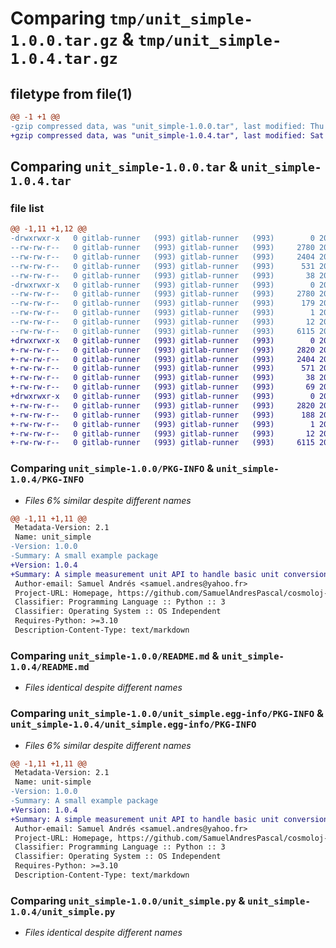 # Comparing `tmp/unit_simple-1.0.0.tar.gz` & `tmp/unit_simple-1.0.4.tar.gz`

## filetype from file(1)

```diff
@@ -1 +1 @@
-gzip compressed data, was "unit_simple-1.0.0.tar", last modified: Thu Apr 20 22:43:12 2023, max compression
+gzip compressed data, was "unit_simple-1.0.4.tar", last modified: Sat Apr 22 15:05:19 2023, max compression
```

## Comparing `unit_simple-1.0.0.tar` & `unit_simple-1.0.4.tar`

### file list

```diff
@@ -1,11 +1,12 @@
-drwxrwxr-x   0 gitlab-runner   (993) gitlab-runner   (993)        0 2023-04-20 22:43:12.720753 unit_simple-1.0.0/
--rw-rw-r--   0 gitlab-runner   (993) gitlab-runner   (993)     2780 2023-04-20 22:43:12.720753 unit_simple-1.0.0/PKG-INFO
--rw-rw-r--   0 gitlab-runner   (993) gitlab-runner   (993)     2404 2023-04-20 21:06:08.000000 unit_simple-1.0.0/README.md
--rw-rw-r--   0 gitlab-runner   (993) gitlab-runner   (993)      531 2023-04-20 22:43:04.000000 unit_simple-1.0.0/pyproject.toml
--rw-rw-r--   0 gitlab-runner   (993) gitlab-runner   (993)       38 2023-04-20 22:43:12.720753 unit_simple-1.0.0/setup.cfg
-drwxrwxr-x   0 gitlab-runner   (993) gitlab-runner   (993)        0 2023-04-20 22:43:12.720753 unit_simple-1.0.0/unit_simple.egg-info/
--rw-rw-r--   0 gitlab-runner   (993) gitlab-runner   (993)     2780 2023-04-20 22:43:12.000000 unit_simple-1.0.0/unit_simple.egg-info/PKG-INFO
--rw-rw-r--   0 gitlab-runner   (993) gitlab-runner   (993)      179 2023-04-20 22:43:12.000000 unit_simple-1.0.0/unit_simple.egg-info/SOURCES.txt
--rw-rw-r--   0 gitlab-runner   (993) gitlab-runner   (993)        1 2023-04-20 22:43:12.000000 unit_simple-1.0.0/unit_simple.egg-info/dependency_links.txt
--rw-rw-r--   0 gitlab-runner   (993) gitlab-runner   (993)       12 2023-04-20 22:43:12.000000 unit_simple-1.0.0/unit_simple.egg-info/top_level.txt
--rw-rw-r--   0 gitlab-runner   (993) gitlab-runner   (993)     6115 2023-03-31 20:37:02.000000 unit_simple-1.0.0/unit_simple.py
+drwxrwxr-x   0 gitlab-runner   (993) gitlab-runner   (993)        0 2023-04-22 15:05:19.328425 unit_simple-1.0.4/
+-rw-rw-r--   0 gitlab-runner   (993) gitlab-runner   (993)     2820 2023-04-22 15:05:19.328425 unit_simple-1.0.4/PKG-INFO
+-rw-rw-r--   0 gitlab-runner   (993) gitlab-runner   (993)     2404 2023-04-20 21:06:08.000000 unit_simple-1.0.4/README.md
+-rw-rw-r--   0 gitlab-runner   (993) gitlab-runner   (993)      571 2023-04-22 15:05:11.000000 unit_simple-1.0.4/pyproject.toml
+-rw-rw-r--   0 gitlab-runner   (993) gitlab-runner   (993)       38 2023-04-22 15:05:19.328425 unit_simple-1.0.4/setup.cfg
+-rw-rw-r--   0 gitlab-runner   (993) gitlab-runner   (993)       69 2023-04-22 13:04:43.000000 unit_simple-1.0.4/setup.py
+drwxrwxr-x   0 gitlab-runner   (993) gitlab-runner   (993)        0 2023-04-22 15:05:19.328425 unit_simple-1.0.4/unit_simple.egg-info/
+-rw-rw-r--   0 gitlab-runner   (993) gitlab-runner   (993)     2820 2023-04-22 15:05:19.000000 unit_simple-1.0.4/unit_simple.egg-info/PKG-INFO
+-rw-rw-r--   0 gitlab-runner   (993) gitlab-runner   (993)      188 2023-04-22 15:05:19.000000 unit_simple-1.0.4/unit_simple.egg-info/SOURCES.txt
+-rw-rw-r--   0 gitlab-runner   (993) gitlab-runner   (993)        1 2023-04-22 15:05:19.000000 unit_simple-1.0.4/unit_simple.egg-info/dependency_links.txt
+-rw-rw-r--   0 gitlab-runner   (993) gitlab-runner   (993)       12 2023-04-22 15:05:19.000000 unit_simple-1.0.4/unit_simple.egg-info/top_level.txt
+-rw-rw-r--   0 gitlab-runner   (993) gitlab-runner   (993)     6115 2023-03-31 20:37:02.000000 unit_simple-1.0.4/unit_simple.py
```

### Comparing `unit_simple-1.0.0/PKG-INFO` & `unit_simple-1.0.4/PKG-INFO`

 * *Files 6% similar despite different names*

```diff
@@ -1,11 +1,11 @@
 Metadata-Version: 2.1
 Name: unit_simple
-Version: 1.0.0
-Summary: A small example package
+Version: 1.0.4
+Summary: A simple measurement unit API to handle basic unit conversions.
 Author-email: Samuel Andrés <samuel.andres@yahoo.fr>
 Project-URL: Homepage, https://github.com/SamuelAndresPascal/cosmoloj-py
 Classifier: Programming Language :: Python :: 3
 Classifier: Operating System :: OS Independent
 Requires-Python: >=3.10
 Description-Content-Type: text/markdown
```

### Comparing `unit_simple-1.0.0/README.md` & `unit_simple-1.0.4/README.md`

 * *Files identical despite different names*

### Comparing `unit_simple-1.0.0/unit_simple.egg-info/PKG-INFO` & `unit_simple-1.0.4/unit_simple.egg-info/PKG-INFO`

 * *Files 6% similar despite different names*

```diff
@@ -1,11 +1,11 @@
 Metadata-Version: 2.1
 Name: unit-simple
-Version: 1.0.0
-Summary: A small example package
+Version: 1.0.4
+Summary: A simple measurement unit API to handle basic unit conversions.
 Author-email: Samuel Andrés <samuel.andres@yahoo.fr>
 Project-URL: Homepage, https://github.com/SamuelAndresPascal/cosmoloj-py
 Classifier: Programming Language :: Python :: 3
 Classifier: Operating System :: OS Independent
 Requires-Python: >=3.10
 Description-Content-Type: text/markdown
```

### Comparing `unit_simple-1.0.0/unit_simple.py` & `unit_simple-1.0.4/unit_simple.py`

 * *Files identical despite different names*

